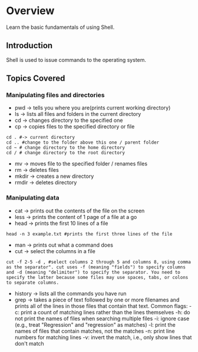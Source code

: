 # Overview
Learn the basic fundamentals of using Shell.

## Introduction
Shell is used to issue commands to the operating system.


## Topics Covered

### Manipulating files and directories
- pwd -> tells you where you are(prints current working directory)
- ls -> lists all files and folders in the current directory
- cd -> changes directory to the specified one
- cp -> copies files to the specified directory or file
``` shell
cd . #-> current directory
cd .. #change to the folder above this one / parent folder
cd ~ # change directory to the home directory
cd / # change directory to the root directory
```
- mv -> moves file to the specified folder / renames files
- rm -> deletes files
- mkdir -> creates a new directory
- rmdir -> deletes directory

### Manipulating data
- cat -> prints out the contents of the file on the screen
- less -> prints the content of 1 page of a file at a go
- head -> prints the first 10 lines of a file
```shell
head -n 3 example.txt #prints the first three lines of the file
```
- man -> prints out what a command does
- cut -> select the columns in a file
```shell
cut -f 2-5 -d , #select columns 2 through 5 and columns 8, using comma as the separator". cut uses -f (meaning "fields") to specify columns and -d (meaning "delimiter") to specify the separator. You need to specify the latter because some files may use spaces, tabs, or colons to separate columns.
```
- history -> lists all the commands you have run
- grep -> takes a piece of text followed by one or more filenames and prints all of the lines in those files that contain that text.
Common flags:
-c: print a count of matching lines rather than the lines themselves
-h: do not print the names of files when searching multiple files
-i: ignore case (e.g., treat "Regression" and "regression" as matches)
-l: print the names of files that contain matches, not the matches
-n: print line numbers for matching lines
-v: invert the match, i.e., only show lines that don't match

